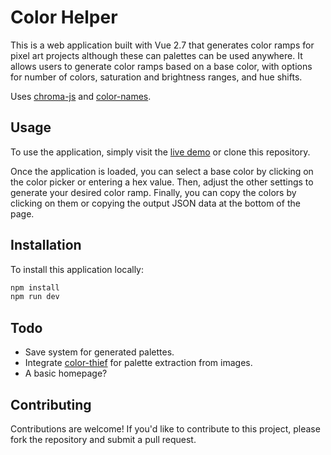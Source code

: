 # Color Helper

This is a web application built with Vue 2.7 that generates color ramps for pixel art projects although these can palettes can be used anywhere. It allows users to generate color ramps based on a base color, with options for number of colors, saturation and brightness ranges, and hue shifts.

Uses [chroma-js](https://github.com/gka/chroma.js/) and [color-names](https://github.com/meodai/color-names).

## Usage

To use the application, simply visit the [live demo](https://aesisify.github.io/color-tools/#/ramp-gen) or clone this repository.

Once the application is loaded, you can select a base color by clicking on the color picker or entering a hex value. Then, adjust the other settings to generate your desired color ramp. Finally, you can copy the colors by clicking on them or copying the output JSON data at the bottom of the page.

## Installation

To install this application locally:

```bash
npm install
npm run dev
```

## Todo

* Save system for generated palettes.
* Integrate [color-thief](https://github.com/lokesh/color-thief) for palette extraction from images.
* A basic homepage?

## Contributing

Contributions are welcome! If you'd like to contribute to this project, please fork the repository and submit a pull request.
